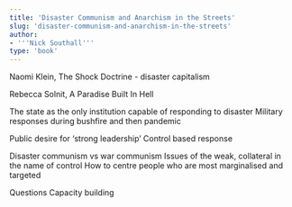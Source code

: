 ```yaml
---
title: 'Disaster Communism and Anarchism in the Streets'
slug: 'disaster-communism-and-anarchism-in-the-streets'
author:
- '''Nick Southall'''
type: 'book'
---
```


Naomi Klein, The Shock Doctrine - disaster capitalism 

Rebecca Solnit, A Paradise Built In Hell


The state as the only institution capable of responding to disaster
Military responses during bushfire and then pandemic

Public desire for ‘strong leadership’ 
Control based response

Disaster communism vs war communism
Issues of the weak, collateral in the name of control
How to centre people who are most marginalised and targeted 

Questions
Capacity building